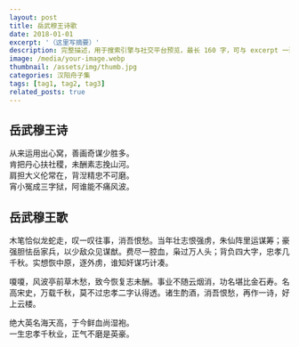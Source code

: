 ```yaml
---
layout: post
title: 岳武穆王诗歌
date: 2018-01-01
excerpt: '（这里写摘要）'
description: 完整描述，用于搜索引擎与社交平台预览，最长 160 字，可与 excerpt 一致
image: /media/your-image.webp
thumbnail: /assets/img/thumb.jpg
categories: 汉阳舟子集
tags: [tag1, tag2, tag3]
related_posts: true
---
```


## 岳武穆王诗

从来运用出心窝，善画奇谋少胜多。  
肯把丹心扶社稷，未酬素志挽山河。  
肩担大义伦常在，背湼精忠不可磨。  
宵小冤成三字狱，阿谁能不痛风波。

## 岳武穆王歌

木笔恰似龙蛇走，叹一叹往事，消吾恨愁。当年壮志恨强虏，朱仙阵里运谋筹；豪强胆怯岳家兵，以少敌众见谋猷。费尽一腔血，枭过万人头；背负四大字，忠孝几千秋。实想恢中原，逐外虏，谁知奸谋巧计凑。

嗄嗄，风波亭前草木愁，致今恢复志未酬。事业不随云烟消，功名堪比金石寿。名高宋史，万载千秋，莫不过忠孝二字认得透。诸生酌酒，消吾恨愁，再作一诗，好上云楼。

绝大英名海天高，于今鲜血尚湿袍。  
一生忠孝千秋业，正气不磨是英豪。